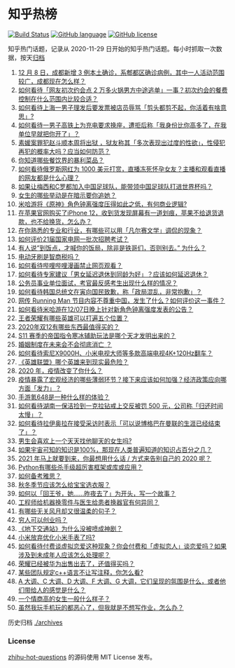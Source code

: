 # 知乎热榜
[![Build Status](https://github.com/ToWeLong/zhihu-hot-questions/workflows/CI/badge.svg)](https://github.com/ToWeLong/zhihu-hot-questions/actions)
[![GitHub language](https://img.shields.io/badge/language-golang-orange.svg)](https://golang.org/)
[![GitHub license](https://img.shields.io/github/license/ToWeLong/zhihu-hot-questions)](https://github.com/ToWeLong/zhihu-hot-questions/blob/main/LICENSE)

知乎热门话题，记录从 2020-11-29 日开始的知乎热门话题。每小时抓取一次数据，按天[归档](./archives)

<!-- BEGIN -->

1. [12 月 8 日，成都新增 3 例本土确诊，系郫都区确诊病例，其中一人活动范围较广，成都现在怎么样？](https://www.zhihu.com/question/433711159)
1. [如何看待「网友初次约会点 2 万多火锅男方中途逃单」一事？初次约会的餐费控制在什么范围内比较合适？](https://www.zhihu.com/question/433747941)
1. [如何看待上海一男子理发后要发票被店员辱骂「剪头都剪不起，你活着有啥意思」?](https://www.zhihu.com/question/433734698)
1. [如何看待一男子高铁上为充电要求换座，遭拒后称「我身份比你高多了，在我单位早就把你开了」？](https://www.zhihu.com/question/433708901)
1. [素媛案罪犯赵斗顺本周将出狱 ，狱友称其「多次表现出过度的性欲」，性侵犯再犯的概率大吗？应当如何防范？](https://www.zhihu.com/question/433720674)
1. [你知道哪些餐饮界的暴利菜品？](https://www.zhihu.com/question/430100068)
1. [如何看待俄罗斯网红为 1000 美元打赏，直播冻死怀孕女友？主播和观看直播的网友都是什么心理？](https://www.zhihu.com/question/433693972)
1. [如果让梅西和C罗都加入中国足球队，能带领中国足球队打进世界杯吗？](https://www.zhihu.com/question/357940746)
1. [女生的哪些举动是在暗示要你追她？](https://www.zhihu.com/question/59024006)
1. [米哈游将《原神》角色钟离强度压得如此之低，有何商业逻辑?](https://www.zhihu.com/question/433588569)
1. [在苹果官网购买了iPhone 12，收到货发现屏幕有一道划痕，苹果不给退货退款，也不给换货，怎么办？](https://www.zhihu.com/question/432970564)
1. [在你熟悉的专业和行业，有哪些可以用「凡尔赛文学」调侃的现象？](https://www.zhihu.com/question/430561630)
1. [如何评价21届国家电网一批次招聘考试？](https://www.zhihu.com/question/433709160)
1. [有人说”到饭点，才喊你的饭局，除非是铁哥们，否则别去。” 为什么？](https://www.zhihu.com/question/424940007)
1. [电动牙刷是智商税吗？](https://www.zhihu.com/question/60799591)
1. [如何看待哔哩哔哩漫画禁止网页观看？](https://www.zhihu.com/question/433772324)
1. [如何看待专家建议「男女延迟退休到同龄为好」？应该如何延迟退休？](https://www.zhihu.com/question/433681374)
1. [公务员事业单位面试，考官最反感考生出现什么样的情况？](https://www.zhihu.com/question/411053820)
1. [如何看待韩国总统文在寅向国民致歉，称「政局混乱，非常抱歉」？](https://www.zhihu.com/question/433756369)
1. [网传 Running Man 节目内容不尊重中国，发生了什么？如何评价这一事件？](https://www.zhihu.com/question/433696788)
1. [如何看待米哈游在12/07日晚上针对新角色钟离强度发表的公告？](https://www.zhihu.com/question/433818130)
1. [王者荣耀有哪些英雄可以打遍五个位置？](https://www.zhihu.com/question/404561238)
1. [2020年双12有哪些东西最值得买的？](https://www.zhihu.com/question/433033818)
1. [S11 赛季的帝国指令寒冰辅助玩法是哪个天才发明出来的？](https://www.zhihu.com/question/433607921)
1. [婚姻制度在未来会不会彻底消亡 ？](https://www.zhihu.com/question/366945849)
1. [如何看待索尼X9000H、小米电视大师等多款高端电视4K+120Hz翻车？](https://www.zhihu.com/question/433325374)
1. [《英雄联盟》哪个英雄来到现实最危险？](https://www.zhihu.com/question/432844368)
1. [2020 年，疫情改变了你什么？](https://www.zhihu.com/question/433860289)
1. [疫情暴露了宏观经济的哪些薄弱环节？接下来应该如何加强？经济政策应向哪方面「发力」？](https://www.zhihu.com/question/432793188)
1. [手游氪648是一种什么样的体验？](https://www.zhihu.com/question/432647586)
1. [如何看待湖南一保洁捡到一克拉钻戒上交反被罚 500 元，公司称「归还时间太慢」？](https://www.zhihu.com/question/433753693)
1. [如何看待拉伊奥拉在接受采访时表示「可以说博格巴在曼联的生涯已经结束了」？](https://www.zhihu.com/question/433816738)
1. [男生会喜欢上一个天天找他聊天的女生吗?](https://www.zhihu.com/question/332843285)
1. [如果宇宙可知的知识是100%，那现在人类普遍知道的知识占百分之几？](https://www.zhihu.com/question/65407798)
1. [2021 年马上就要到来，你最想用什么话 / 方式来告别自己的 2020 呢？](https://www.zhihu.com/question/433730033)
1. [Python有哪些杀手级超厉害框架或库或应用？](https://www.zhihu.com/question/26965674)
1. [如何备考雅思？](https://www.zhihu.com/question/26400817)
1. [秋冬季节应该怎么给宝宝选衣服？](https://www.zhihu.com/question/433265143)
1. [如何以「回王爷，她......昨夜去了」为开头，写一个故事？](https://www.zhihu.com/question/428566188)
1. [工程师给机器换零件与医生给患者换器官有何异同？](https://www.zhihu.com/question/433648201)
1. [有哪些无关风月却又很温柔的句子？](https://www.zhihu.com/question/388162071)
1. [穷人可以创业吗？](https://www.zhihu.com/question/431064352)
1. [《地下交通站》为什么没被喷成神剧？](https://www.zhihu.com/question/432945081)
1. [小米放弃优化小米手表了吗?](https://www.zhihu.com/question/427882750)
1. [如何看待付费谈虚拟恋爱这种现象？你会付费和「虚拟恋人」谈恋爱吗？如果涉及到未成年人应该怎么处理呢？](https://www.zhihu.com/question/433838363)
1. [荣耀已经被华为出售出去了，还值得买吗？](https://www.zhihu.com/question/432650577)
1. [某些团队规定c++语言不让写注释，你怎么看?](https://www.zhihu.com/question/428461472)
1. [A 大调、C 大调、D 大调、F 大调、G 大调，它们呈现的氛围是什么，或者他们带给人的感觉是什么？](https://www.zhihu.com/question/350803057)
1. [一个情商高的女生一般什么样子？](https://www.zhihu.com/question/325303800)
1. [虽然我玩手机玩的都恶心了，但我就是不想写作业，怎么办？](https://www.zhihu.com/question/368308943)

<!-- END -->

历史归档 [./archives](./archives)


### License
[zhihu-hot-questions](https://github.com/towelong/zhihu-hot-questions) 的源码使用 MIT License 发布。